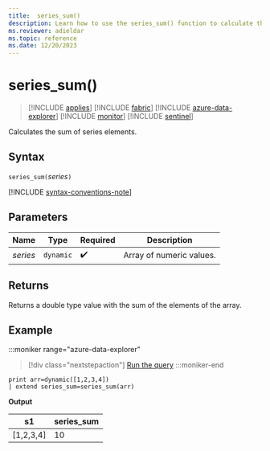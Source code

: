 ```yaml
---
title:  series_sum()
description: Learn how to use the series_sum() function to calculate the sum of series elements.
ms.reviewer: adieldar
ms.topic: reference
ms.date: 12/20/2023
---
```

# series_sum()

> [!INCLUDE [applies](../includes/applies-to-version/applies.md)] [!INCLUDE [fabric](../includes/applies-to-version/fabric.md)] [!INCLUDE [azure-data-explorer](../includes/applies-to-version/azure-data-explorer.md)] [!INCLUDE [monitor](../includes/applies-to-version/monitor.md)] [!INCLUDE [sentinel](../includes/applies-to-version/sentinel.md)]

Calculates the sum of series elements.

## Syntax

`series_sum(`*series*`)`

[!INCLUDE [syntax-conventions-note](../includes/syntax-conventions-note.md)]

## Parameters

| Name | Type | Required | Description |
|--|--|--|--|
| *series* | `dynamic` |  :heavy_check_mark: | Array of numeric values. |

## Returns

Returns a double type value with the sum of the elements of the array.

## Example

:::moniker range="azure-data-explorer"
> [!div class="nextstepaction"]
> <a href="https://dataexplorer.azure.com/clusters/help/databases/Samples?query=H4sIAAAAAAAAAysoyswrUUgsKrJNqcxLzM1M1og21DHSMdYxidVU4OWqUUitKEnNS1EoTi3KTC2OLy7NtUUwNYD6NAFXJh4UQgAAAA%3D%3D" target="_blank">Run the query</a>
:::moniker-end

```kusto
print arr=dynamic([1,2,3,4]) 
| extend series_sum=series_sum(arr)
```

**Output**

|s1|series_sum|
|---|---|
|[1,2,3,4]|10|
